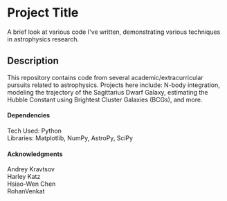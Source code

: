 # Project Title
A brief look at various code I've written, demonstrating various techniques in astrophysics research. 

## Description
This repository contains code from several academic/extracurricular pursuits related to astrophysics. Projects here include: N-body integration, modeling the trajectory of the Sagittarius Dwarf Galaxy, estimating the Hubble Constant using Brightest Cluster Galaxies (BCGs), and more. 

#### Dependencies
Tech Used: Python <br/> 
Libraries: Matplotlib, NumPy, AstroPy, SciPy<br/> 

#### Acknowledgments

Andrey Kravtsov<br/> 
Harley Katz<br/> 
Hsiao-Wen Chen<br/> 
RohanVenkat<br/> 
